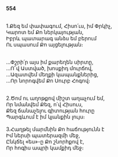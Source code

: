 **554**

\
1.Քեզ եմ փափագում, Հիսո՛ւս, իմ Փրկիչ,\
Կարոտ եմ Քո ներկայության,\
Իբրև պատարագ անձս եմ բերում\
Ու սպասում Քո այցելության։

\
...Փշրի՛ր այս իմ քարեղեն սիրտը,\
...Ո՜վ Աստված, խոսքիդ մուրճով,\
...Ազատվեմ մեղքի կապանքներից,\
...Որ նորոգվեմ Քո Սուրբ Հոգով։

\
2.Ծոմ ու աղոթքով միշտ աղաչում եմ,\
Որ նմանվեմ Քեզ, ո՛վ Հիսուս,\
Քեզ ճանաչելու գիտության հուրը\
Պարգևում է իմ կյանքին լույս։\
\
3.Հաղթել մարմնին Քո հաճությունն է\
Իմ ներսի պատերազմի մեջ,\
Ընկճել «ես»-ը Քո շնորհքով է,\
Որ հոգիս ապրի կամքիդ մեջ։
